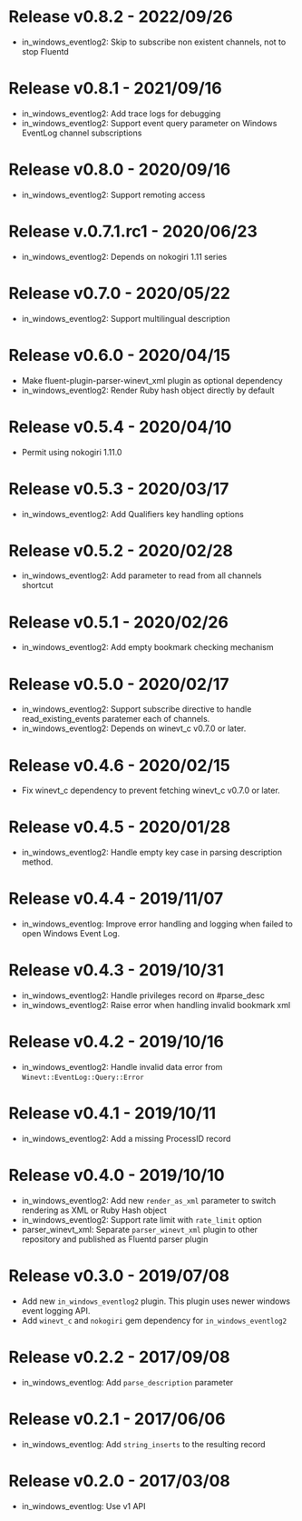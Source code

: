# Release v0.8.2 - 2022/09/26
* in_windows_eventlog2: Skip to subscribe non existent channels, not to stop Fluentd

# Release v0.8.1 - 2021/09/16
* in_windows_eventlog2: Add trace logs for debugging
* in_windows_eventlog2: Support event query parameter on Windows EventLog channel subscriptions

# Release v0.8.0 - 2020/09/16
* in_windows_eventlog2: Support remoting access

# Release v.0.7.1.rc1 - 2020/06/23
* in_windows_eventlog2: Depends on nokogiri 1.11 series

# Release v0.7.0 - 2020/05/22
* in_windows_eventlog2: Support multilingual description

# Release v0.6.0 - 2020/04/15
* Make fluent-plugin-parser-winevt_xml plugin as optional dependency
* in_windows_eventlog2: Render Ruby hash object directly by default

# Release v0.5.4 - 2020/04/10
* Permit using nokogiri 1.11.0

# Release v0.5.3 - 2020/03/17
* in_windows_eventlog2: Add Qualifiers key handling options

# Release v0.5.2 - 2020/02/28
* in_windows_eventlog2: Add parameter to read from all channels shortcut

# Release v0.5.1 - 2020/02/26
* in_windows_eventlog2: Add empty bookmark checking mechanism

# Release v0.5.0 - 2020/02/17
* in_windows_eventlog2: Support subscribe directive to handle read_existing_events paratemer each of channels.
* in_windows_eventlog2: Depends on winevt_c v0.7.0 or later.

# Release v0.4.6 - 2020/02/15
* Fix winevt_c dependency to prevent fetching winevt_c v0.7.0 or later.

# Release v0.4.5 - 2020/01/28
* in_windows_eventlog2: Handle empty key case in parsing description method.

# Release v0.4.4 - 2019/11/07
* in_windows_eventlog: Improve error handling and logging when failed to open Windows Event Log.

# Release v0.4.3 - 2019/10/31
* in_windows_eventlog2: Handle privileges record on #parse_desc
* in_windows_eventlog2: Raise error when handling invalid bookmark xml

# Release v0.4.2 - 2019/10/16
* in_windows_eventlog2: Handle invalid data error from `Winevt::EventLog::Query::Error`

# Release v0.4.1 - 2019/10/11
* in_windows_eventlog2: Add a missing ProcessID record

# Release v0.4.0 - 2019/10/10

* in_windows_eventlog2: Add new `render_as_xml` parameter to switch rendering as XML or Ruby Hash object
* in_windows_eventlog2: Support rate limit with `rate_limit` option
* parser_winevt_xml: Separate `parser_winevt_xml` plugin to other repository and published as Fluentd parser plugin

# Release v0.3.0 - 2019/07/08

* Add new `in_windows_eventlog2` plugin. This plugin uses newer windows event logging API.
* Add `winevt_c` and `nokogiri` gem dependency for `in_windows_eventlog2`

# Release v0.2.2 - 2017/09/08

* in_windows_eventlog: Add `parse_description` parameter

# Release v0.2.1 - 2017/06/06

* in_windows_eventlog: Add `string_inserts` to the resulting record

# Release v0.2.0 - 2017/03/08

* in_windows_eventlog: Use v1 API
